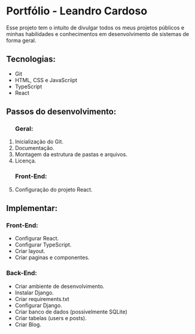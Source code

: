 # Portfólio - Leandro Cardoso
Esse projeto tem o intuito de divulgar todos os meus projetos públicos e minhas habilidades e conhecimentos em desenvolvimento de sistemas de forma geral.

## Tecnologias:
* Git
* HTML, CSS e JavaScriipt
* TypeScript
* React

## Passos do desenvolvimento:
<ol>
    <h3>Geral:</h3>
    <li>Inicialização do Git.</li>
    <li>Documentação.</li>
    <li>Montagem da estrutura de pastas e arquivos.</li>
    <li>Licença.</li>
    <h3>Front-End:</h3>
    <li>Configuração do projeto React.</li>
</ol>

## Implementar:
### Front-End:
* Configurar React.
* Configurar TypeScript.
* Criar layout.
* Criar paginas e componentes.
### Back-End:
* Criar ambiente de desenvolvimento.
* Instalar Django.
* Criar requirements.txt
* Configurar Django.
* Criar banco de dados (possivelmente SQLite)
* Criar tabelas (users e posts).
* Criar Blog.
